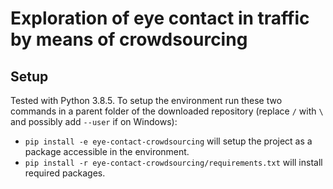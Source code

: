 Exploration of eye contact in traffic by means of crowdsourcing
=======

## Setup
Tested with Python 3.8.5. To setup the environment run these two commands in a parent folder of the downloaded repository (replace `/` with `\` and possibly add `--user` if on Windows):
- `pip install -e eye-contact-crowdsourcing` will setup the project as a package accessible in the environment.
- `pip install -r eye-contact-crowdsourcing/requirements.txt` will install required packages.
